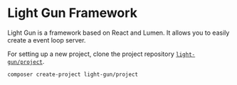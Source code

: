 # Light Gun Framework

Light Gun is a framework based on React and Lumen. It allows you to easily create a event loop server.

For setting up a new project, clone the project repository [`light-gun/project`](https://github.com/light-gun/project).

```
composer create-project light-gun/project
```
